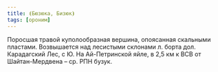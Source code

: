 ```yaml
---
title: ⦗Бюзюка, Бизюк⦘
tags: [ороним]
---
```


Поросшая травой куполообразная вершина, опоясанная скальными пластами.
Возвышается над лесистыми склонами л. борта дол. Карадагский Лес, с Ю. На
Ай-Петринской яйле, в 2,5 км к ВСВ от Шайтан-Мердвена – ср. РПН бузук.
